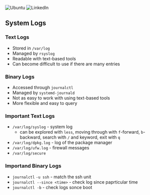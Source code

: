 ![Ubuntu](https://img.shields.io/badge/Ubuntu-E95420?style=for-the-badge&logo=ubuntu&logoColor=white)
![LinkedIn](https://img.shields.io/badge/linkedin-%230077B5.svg?style=for-the-badge&logo=linkedin&logoColor=white)

## System Logs

### Text Logs
- Stored in `/var/log`
- Managed by `rsyslog`
- Readable with text-based tools
- Can become difficult to use if there are many entries

### Binary Logs
- Accessed through `journalctl`
- Managed by `systemd-journald`
- Not as easy to work with using text-based tools
- More flexible and easy to query

### Important Text Logs
- `/var/log/syslog` - system log
  - can be explored with `less`, moving through with `f`-forward, `b`-backward, search with `/` and keyword, exit with `q`
- `/var/log/dpkg.log` - log of the package manager
- `/var/log/ufw.log` - firewall messages
- `/var/log/secure`

### Importand Binary Logs
- `journalctl` `-u ssh` - match the ssh unit
- `journalctl --since <time>` - check log since paprticular time
- `journalctl -b` - check logs sonce boot
